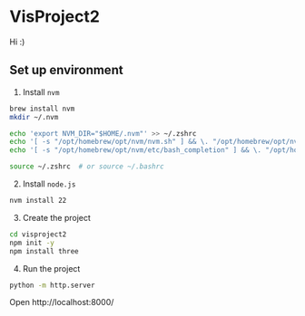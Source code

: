 # VisProject2

Hi :)

## Set up environment
1. Install `nvm` 
```sh
brew install nvm
mkdir ~/.nvm
```
```sh
echo 'export NVM_DIR="$HOME/.nvm"' >> ~/.zshrc
echo '[ -s "/opt/homebrew/opt/nvm/nvm.sh" ] && \. "/opt/homebrew/opt/nvm/nvm.sh"' >> ~/.zshrc
echo '[ -s "/opt/homebrew/opt/nvm/etc/bash_completion" ] && \. "/opt/homebrew/opt/nvm/etc/bash_completion"' >> ~/.zshrc
```
```sh
source ~/.zshrc  # or source ~/.bashrc
```
2. Install `node.js`
```sh
nvm install 22
```
3. Create the project
```sh
cd visproject2
npm init -y
npm install three
```
4. Run the project
```sh
python -m http.server
```
Open http://localhost:8000/


